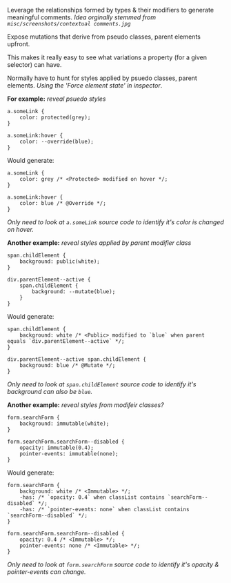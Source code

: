 Leverage the relationships formed by types & their modifiers to generate meaningful comments.
*Idea orginally stemmed from `misc/screenshots/contextual comments.jpg`*

Expose mutations that derive from pseudo classes, parent elements upfront.

This makes it really easy to see what variations a property (for a given selector) can have.

Normally have to hunt for styles applied by psuedo classes, parent elements. *Using the 'Force element state' in inspector*.

**For example:**
*reveal psuedo styles*

```
a.someLink {
    color: protected(grey);
}

a.someLink:hover {
    color: --override(blue);
}
```

Would generate:

```
a.someLink {
    color: grey /* <Protected> modified on hover */;
}

a.someLink:hover {
    color: blue /* @Override */;
}
```

*Only need to look at `a.someLink` source code to identify it's color is changed on hover.*

**Another example:**
*reveal styles applied by parent modifier class*

```
span.childElement {
    background: public(white);
}

div.parentElement--active {
    span.childElement {
        background: --mutate(blue);
    }
}
```

Would generate:

```
span.childElement {
    background: white /* <Public> modified to `blue` when parent equals `div.parentElement--active` */;
}

div.parentElement--active span.childElement {
    background: blue /* @Mutate */;
}
```

*Only need to look at `span.childElement` source code to identify it's background can also be `blue`.*

**Another example:**
*reveal styles from modifeir classes?*

```
form.searchForm {
    background: immutable(white);
}

form.searchForm.searchForm--disabled {
    opacity: immutable(0.4);
    pointer-events: immutable(none);
}
```

Would generate:

```
form.searchForm {
    background: white /* <Immutable> */;
    -has: /* `opacity: 0.4` when classList contains `searchForm--disabled` */;
    -has: /* `pointer-events: none` when classList contains `searchForm--disabled` */;
}

form.searchForm.searchForm--disabled {
    opacity: 0.4 /* <Immutable> */;
    pointer-events: none /* <Immutable> */;
}
```

*Only need to look at `form.searchForm` source code to identify it's opacity & pointer-events can change.*